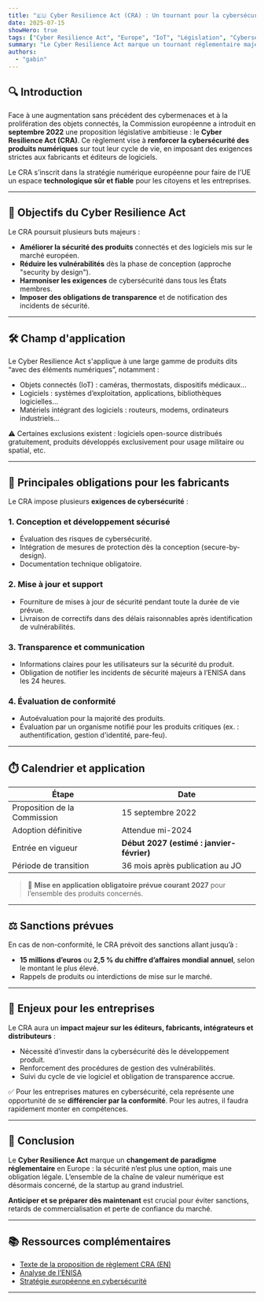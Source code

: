 ```yaml
---
title: "🇪🇺 Cyber Resilience Act (CRA) : Un tournant pour la cybersécurité des produits numériques en Europe"
date: 2025-07-15
showHero: true
tags: ["Cyber Resilience Act", "Europe", "IoT", "Législation", "Cybersécurité"]
summary: "Le Cyber Resilience Act marque un tournant réglementaire majeur en Europe. Conçu pour renforcer la sécurité des produits numériques, il impose aux fabricants et éditeurs des exigences strictes de cybersécurité tout au long du cycle de vie produit."
authors:
  - "gabin"
---
```



## 🔍 Introduction

Face à une augmentation sans précédent des cybermenaces et à la prolifération des objets connectés, la Commission européenne a introduit en **septembre 2022** une proposition législative ambitieuse : le **Cyber Resilience Act (CRA)**. Ce règlement vise à **renforcer la cybersécurité des produits numériques** sur tout leur cycle de vie, en imposant des exigences strictes aux fabricants et éditeurs de logiciels.

Le CRA s’inscrit dans la stratégie numérique européenne pour faire de l’UE un espace **technologique sûr et fiable** pour les citoyens et les entreprises.

---

## 🎯 Objectifs du Cyber Resilience Act

Le CRA poursuit plusieurs buts majeurs :

- **Améliorer la sécurité des produits** connectés et des logiciels mis sur le marché européen.
- **Réduire les vulnérabilités** dès la phase de conception (approche "security by design").
- **Harmoniser les exigences** de cybersécurité dans tous les États membres.
- **Imposer des obligations de transparence** et de notification des incidents de sécurité.

---

## 🛠️ Champ d'application

Le Cyber Resilience Act s'applique à une large gamme de produits dits “avec des éléments numériques”, notamment :

- Objets connectés (IoT) : caméras, thermostats, dispositifs médicaux…
- Logiciels : systèmes d’exploitation, applications, bibliothèques logicielles…
- Matériels intégrant des logiciels : routeurs, modems, ordinateurs industriels…

⚠️ Certaines exclusions existent : logiciels open-source distribués gratuitement, produits développés exclusivement pour usage militaire ou spatial, etc.

---

## 📜 Principales obligations pour les fabricants

Le CRA impose plusieurs **exigences de cybersécurité** :

### 1. **Conception et développement sécurisé**
- Évaluation des risques de cybersécurité.
- Intégration de mesures de protection dès la conception (secure-by-design).
- Documentation technique obligatoire.

### 2. **Mise à jour et support**
- Fourniture de mises à jour de sécurité pendant toute la durée de vie prévue.
- Livraison de correctifs dans des délais raisonnables après identification de vulnérabilités.

### 3. **Transparence et communication**
- Informations claires pour les utilisateurs sur la sécurité du produit.
- Obligation de notifier les incidents de sécurité majeurs à l’ENISA dans les 24 heures.

### 4. **Évaluation de conformité**
- Autoévaluation pour la majorité des produits.
- Évaluation par un organisme notifié pour les produits critiques (ex. : authentification, gestion d'identité, pare-feu).

---

## ⏱️ Calendrier et application

| Étape                         | Date                         |
|------------------------------|------------------------------|
| Proposition de la Commission | 15 septembre 2022            |
| Adoption définitive          | Attendue mi-2024             |
| Entrée en vigueur            | **Début 2027 (estimé : janvier-février)** |
| Période de transition        | 36 mois après publication au JO |

> 📌 **Mise en application obligatoire prévue courant 2027** pour l’ensemble des produits concernés.

---

## ⚖️ Sanctions prévues

En cas de non-conformité, le CRA prévoit des sanctions allant jusqu’à :

- **15 millions d’euros** ou **2,5 % du chiffre d’affaires mondial annuel**, selon le montant le plus élevé.
- Rappels de produits ou interdictions de mise sur le marché.

---

## 🔐 Enjeux pour les entreprises

Le CRA aura un **impact majeur sur les éditeurs, fabricants, intégrateurs et distributeurs** :

- Nécessité d’investir dans la cybersécurité dès le développement produit.
- Renforcement des procédures de gestion des vulnérabilités.
- Suivi du cycle de vie logiciel et obligation de transparence accrue.

✅ Pour les entreprises matures en cybersécurité, cela représente une opportunité de se **différencier par la conformité**. Pour les autres, il faudra rapidement monter en compétences.

---

## 🧭 Conclusion

Le **Cyber Resilience Act** marque un **changement de paradigme réglementaire** en Europe : la sécurité n’est plus une option, mais une obligation légale. L’ensemble de la chaîne de valeur numérique est désormais concerné, de la startup au grand industriel.

**Anticiper et se préparer dès maintenant** est crucial pour éviter sanctions, retards de commercialisation et perte de confiance du marché.

---

## 📚 Ressources complémentaires

- [Texte de la proposition de règlement CRA (EN)](https://eur-lex.europa.eu/legal-content/EN/TXT/?uri=COM%3A2022%3A454%3AFIN)
- [Analyse de l’ENISA](https://www.enisa.europa.eu/)
- [Stratégie européenne en cybersécurité](https://digital-strategy.ec.europa.eu/en/policies/cybersecurity-strategy)

---
